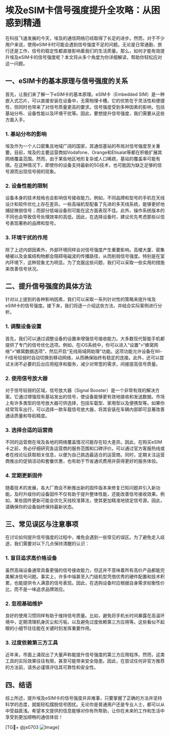 # 埃及eSIM卡信号强度提升全攻略：从困惑到精通

在科技飞速发展的今天，埃及的通信网络已经取得了长足的进步。然而，对于不少用户来说，使用eSIM卡时可能会遇到信号强度不足的问题。无论是日常通勤、旅行还是工作，信号的稳定性都直接影响着我们的生活质量。那么，如何才能有效提升埃及eSIM卡的信号强度呢？本文将从多个角度为你详细解读，帮助你轻松应对这一问题。

## 一、eSIM卡的基本原理与信号强度的关系

首先，让我们来了解一下eSIM卡的基本原理。eSIM卡（Embedded SIM）是一种嵌入式芯片，可以直接安装在设备中，无需物理卡槽。它的优势在于灵活性和便捷性，但同时也带来了对信号质量更高的要求。信号强度受到多种因素的影响，包括基站分布、设备性能以及环境干扰等。因此，要想提升信号强度，我们需要从这些方面入手。

### 1. 基站分布的影响

埃及作为一个人口密集且地域广阔的国家，其通信基站的布局对信号强度至关重要。目前，埃及的主要运营商如Vodafone、Orange和Etisalat等都在积极扩展其网络覆盖范围。然而，由于某些地区地形复杂或人口稀疏，基站的覆盖率可能有限。在这种情况下，即使你的设备支持最新的5G技术，也可能因为缺乏足够的信号源而出现信号弱的现象。

### 2. 设备性能的限制

设备本身的技术规格也会影响信号接收能力。例如，不同品牌和型号的手机在天线设计和软件优化上存在差异。一些高端机型配备了先进的多天线系统，能够更好地捕捉微弱信号；而部分低端设备则可能在这方面表现不佳。此外，操作系统版本的不同也会导致信号处理效率的高低。因此，在选择设备时，建议优先考虑那些以信号表现著称的品牌和型号。

### 3. 环境干扰的作用

除了上述内部因素外，外部环境同样会对信号强度产生重要影响。高楼大厦、密集植被以及金属结构物都会阻碍电磁波的传播路径，从而削弱信号强度。特别是在室内环境下，这种现象尤为明显。为了克服这些问题，我们可以采取一些实用的措施来改善信号状况。

## 二、提升信号强度的具体方法

针对以上提到的各种影响因素，我们可以采取一系列针对性的策略来提升埃及eSIM卡的信号强度。接下来，我们将逐一介绍这些方法，并结合实际案例进行分析。

### 1. 调整设备设置

首先，我们可以通过调整设备的设置来增强信号接收能力。大多数现代智能手机都提供了专门的信号优化选项。例如，在iOS系统中，你可以进入“设置”>“蜂窝网络”>“蜂窝数据选项”，然后开启“无线局域网助理”功能。这项功能允许设备在Wi-Fi信号较弱时自动切换到移动网络，从而确保始终有稳定的连接。此外，还可以尝试关闭不必要的后台应用程序和服务，减少对带宽的需求，间接提高信号质量。

### 2. 使用信号放大器

对于信号较弱的区域，信号放大器（Signal Booster）是一个非常有效的解决方案。它通过增强现有基站发出的信号，使设备能够更有效地接收和发送数据。市场上有许多类型的信号放大器可供选择，包括车载型、家用型以及便携型等。如果你经常驾车出行，可以选择一款车载信号放大器，将其安装在车辆内部即可显著改善通话质量和导航精度。

### 3. 选择合适的运营商

不同的运营商在埃及各地的网络覆盖情况可能存在较大差异。因此，在购买eSIM卡之前，务必仔细研究各运营商的服务范围和口碑评价。可以通过官方客服热线或者在线论坛获取相关信息，以便为自己挑选最适合的运营商。同时，定期关注运营商推出的促销活动和套餐优惠，也有助于节省通讯费用并获得更好的服务体验。

### 4. 定期更新固件

随着技术的发展，各大厂商会不断推出新的固件版本来修复已知问题并引入新功能。及时升级你的设备固件不仅有助于提升整体性能，还能改善信号接收效果。例如，某些固件更新可能会优化天线校准算法，使其更加精准地锁定信号源。因此，请确保你的设备始终保持最新状态。

## 三、常见误区与注意事项

在讨论如何提升信号强度的过程中，难免会遇到一些常见的误区。为了避免走入歧途，我们需要对以下几点保持清醒的认识：

### 1. 盲目追求高价格设备

虽然高端设备通常具备更强的信号接收能力，但这并不意味着所有高价产品都能完美解决信号问题。事实上，许多中端甚至入门级机型凭借优秀的硬件配置和技术积累，也能提供令人满意的信号表现。因此，在选购设备时应根据自身需求权衡性价比，而不是一味追求品牌效应。

### 2. 忽视基础维护

良好的使用习惯同样有助于维持信号质量。比如，避免将手机长时间暴露在高温环境中，定期清理机身灰尘和污垢，以及避免过度依赖第三方应用等。这些看似不起眼的小细节往往能在关键时刻发挥重要作用。

### 3. 过度依赖第三方工具

近年来，市面上涌现出了大量声称能提升信号强度的第三方应用程序。然而，这类工具的实际效果往往有限，甚至可能带来安全隐患。因此，在尝试任何非官方推荐的方法前，请务必谨慎评估其可靠性和安全性。

## 四、结语

综上所述，提升埃及eSIM卡的信号强度并非难事，只要掌握了正确的方法并坚持科学的态度，就能轻松摆脱信号困扰。无论你是普通用户还是专业人士，都可以从中受益匪浅。希望本文提供的信息能够对你有所帮助，让你在未来的工作和生活中享受到更加顺畅的通信体验！

[TG💪+ @jx0703 ![Image](https://github.com/user-attachments/assets/dbca1d08-cadb-493c-b0ec-ad6f7a83f270)]